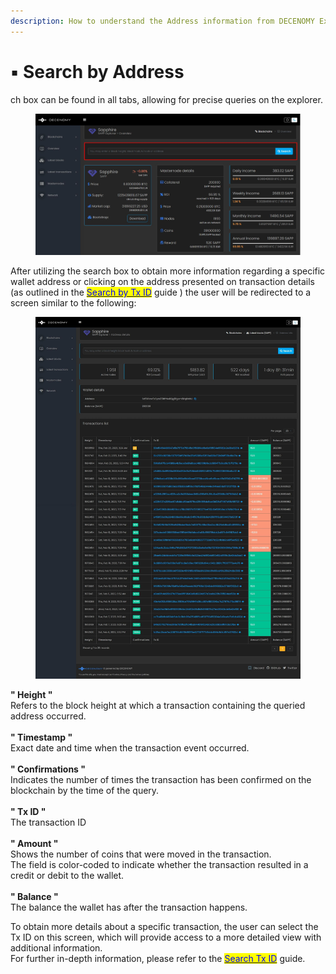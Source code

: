 ```yaml
---
description: How to understand the Address information from DECENOMY Explorer
---
```


# ▪ Search by Address

ch box can be found in all tabs, allowing for precise queries on the explorer.

<figure><img src="../../.gitbook/assets/Explorer search box.jpg" alt=""><figcaption></figcaption></figure>

After utilizing the search box to obtain more information regarding a specific wallet address or clicking on the address presented on transaction details (as outlined in the [<mark style="color:blue;">Search by Tx ID</mark>](search-by-tx-id.md#detailed-tx-id-info-case-1) guide ) the user will be redirected to a screen similar to the following:

<figure><img src="../../.gitbook/assets/Explorer addrs check.jpg" alt=""><figcaption></figcaption></figure>

**" Height "**\
Refers to the block height at which a transaction containing the queried address occurred.\
\
**" Timestamp "**\
Exact date and time when the transaction event occurred.\
\
**" Confirmations "**\
Indicates the number of times the transaction has been confirmed on the blockchain by the time of the query.\
\
**" Tx ID "**\
The transaction ID\
\
**" Amount "**\
Shows the number of coins that were moved in the transaction.\
The field is color-coded to indicate whether the transaction resulted in a credit or debit to the wallet.\
\
**" Balance "**\
The balance the wallet has after the transaction happens.

To obtain more details about a specific transaction, the user can select the Tx ID on this screen, which will provide access to a more detailed view with additional information.\
For further in-depth information, please refer to the [<mark style="color:blue;">Search Tx ID</mark>](search-by-tx-id.md) guide.
